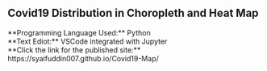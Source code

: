 <h2>Covid19 Distribution in Choropleth and Heat Map</h2>
**Programming Language Used:** Python<br/>
**Text Ediot:** VSCode integrated with Jupyter<br/>
**Click the link for the published site:** https://syaifuddin007.github.io/Covid19-Map/
